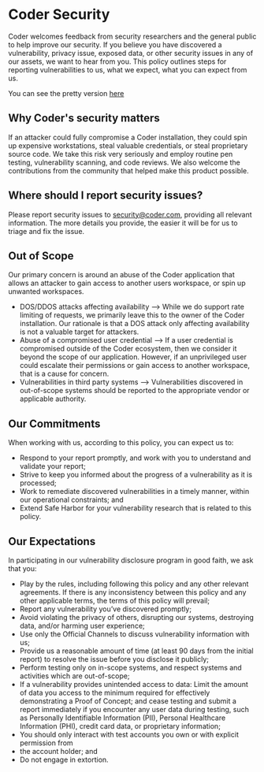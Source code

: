 # Coder Security

Coder welcomes feedback from security researchers and the general public to help
improve our security. If you believe you have discovered a vulnerability,
privacy issue, exposed data, or other security issues in any of our assets, we
want to hear from you. This policy outlines steps for reporting vulnerabilities
to us, what we expect, what you can expect from us.

You can see the pretty version [here](https://coder.com/security/policy)

## Why Coder's security matters

If an attacker could fully compromise a Coder installation, they could spin up
expensive workstations, steal valuable credentials, or steal proprietary source
code. We take this risk very seriously and employ routine pen testing,
vulnerability scanning, and code reviews. We also welcome the contributions from
the community that helped make this product possible.

## Where should I report security issues?

Please report security issues to security@coder.com, providing all relevant
information. The more details you provide, the easier it will be for us to
triage and fix the issue.

## Out of Scope

Our primary concern is around an abuse of the Coder application that allows an
attacker to gain access to another users workspace, or spin up unwanted
workspaces.

- DOS/DDOS attacks affecting availability --> While we do support rate limiting
  of requests, we primarily leave this to the owner of the Coder installation.
  Our rationale is that a DOS attack only affecting availability is not a
  valuable target for attackers.
- Abuse of a compromised user credential --> If a user credential is compromised
  outside of the Coder ecosystem, then we consider it beyond the scope of our
  application. However, if an unprivileged user could escalate their permissions
  or gain access to another workspace, that is a cause for concern.
- Vulnerabilities in third party systems --> Vulnerabilities discovered in
  out-of-scope systems should be reported to the appropriate vendor or
  applicable authority.

## Our Commitments

When working with us, according to this policy, you can expect us to:

- Respond to your report promptly, and work with you to understand and validate
  your report;
- Strive to keep you informed about the progress of a vulnerability as it is
  processed;
- Work to remediate discovered vulnerabilities in a timely manner, within our
  operational constraints; and
- Extend Safe Harbor for your vulnerability research that is related to this
  policy.

## Our Expectations

In participating in our vulnerability disclosure program in good faith, we ask
that you:

- Play by the rules, including following this policy and any other relevant
  agreements. If there is any inconsistency between this policy and any other
  applicable terms, the terms of this policy will prevail;
- Report any vulnerability you’ve discovered promptly;
- Avoid violating the privacy of others, disrupting our systems, destroying
  data, and/or harming user experience;
- Use only the Official Channels to discuss vulnerability information with us;
- Provide us a reasonable amount of time (at least 90 days from the initial
  report) to resolve the issue before you disclose it publicly;
- Perform testing only on in-scope systems, and respect systems and activities
  which are out-of-scope;
- If a vulnerability provides unintended access to data: Limit the amount of
  data you access to the minimum required for effectively demonstrating a Proof
  of Concept; and cease testing and submit a report immediately if you encounter
  any user data during testing, such as Personally Identifiable Information
  (PII), Personal Healthcare Information (PHI), credit card data, or proprietary
  information;
- You should only interact with test accounts you own or with explicit
  permission from
- the account holder; and
- Do not engage in extortion.
